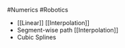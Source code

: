 #Numerics #Robotics 
- [[Linear]] [[Interpolation]]
- Segment-wise path [[Interpolation]]
- Cubic Splines